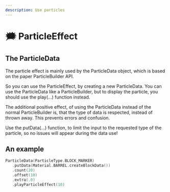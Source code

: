 ```yaml
---
description: Use particles
---
```


# 🗯 ParticleEffect

## The ParticleData

The particle effect is mainly used by the ParticleData object, which is based on the paper ParticleBuilder API.

So you can use the ParticleEffect, by creating a new ParticleData. You can use the ParticleData like a ParticleBuilder, but to display the particle, you should use the play(...) function instead.

The additional positive effect, of using the ParticleData instead of the normal ParticleBuilder is, that the type of data is respected, instead of thrown away. This prevents errors and confusion.

Use the putData(...) function, to limit the input to the requested type of the particle, so no issues will appear during the data use!

## An example

```kotlin
ParticleData(ParticleType.BLOCK_MARKER)
   .putData(Material.BARREL.createBlockData())
   .count(20)
   .offset(10)
   .extra(.0)
   .playParticleEffect(10)
```
